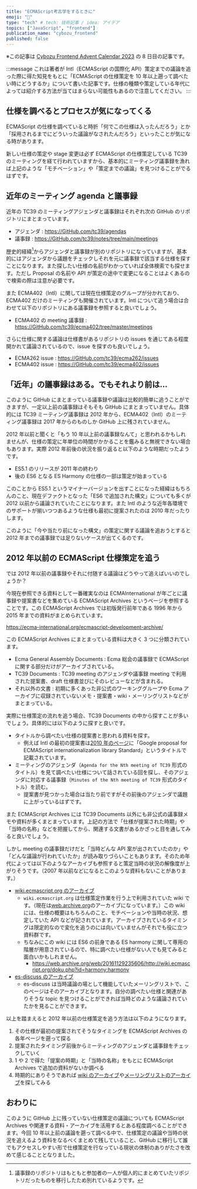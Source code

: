 ```yaml
---
title: "ECMAScript考古学をするときに"
emoji: "📜"
type: "tech" # tech: 技術記事 / idea: アイデア
topics: ["JavaScript", "frontend"]
publication_name: "cybozu_frontend"
published: false
---
```


※この記事は [Cybozu Frontend Advent Calendar 2023](https://adventar.org/calendars/9255) の 8 日目の記事です。

:::message
これは著者が Intl（ECMAScript の国際化 API）策定までの議論を追った際に得た知見をもとに「ECMAScript の仕様策定を 10 年以上遡って調べたい時にどうするか」について書いた記事です。仕様の種類や策定している年代によっては紹介する方法が当てはまらない可能性もあるので注意してください。
:::

## 仕様を調べるとプロセスが気になってくる

ECMAScript の仕様を調べていると時折「何でこの仕様は入ったんだろう」とか「採用されるまでにどういった議論がなされたんだろう」といったことが気になる時があります。

新しい仕様の策定や stage 変更は必ず ECMAScript の仕様策定している TC39 のミーティングを経て行われていますから、基本的にミーティング議事録を漁れば上記のような「モチベーション」や「策定までの議論」を見つけることがでるはずです。

## 近年のミーティング agenda と議事録

近年の TC39 のミーティングアジェンダと議事録はそれぞれ次の GitHub のリポジトリにまとまっています。

- アジェンダ : https://GitHub.com/tc39/agendas
- 議事録 : https://GitHub.com/tc39/notes/tree/main/meetings

歴史的経緯[^1]からアジェンダと議事録が別のリポジトリになっていますが、基本的にはアジェンダから議題をチェックしそれを元に議事録で該当する仕様を探すことになります。また探したい仕様の名前がわかっていれば全体検索でも探せます。ただし Proposal の名前や API が策定の途中で変更になることはよくあるので検索の際は注意が必要です。

また ECMA402（Intl）に関しては現在仕様策定のグループが分かれており、 ECMA402 だけのミーティングも開催されています。Intl について追う場合は合わせて以下のリポジトリにある議事録を参照すると良いでしょう。

- ECMA402 の meeting 議事録 : https://GitHub.com/tc39/ecma402/tree/master/meetings

さらに仕様に関する議論は仕様書があるリポジトリの issues を通じてある程度開かれて議論されているので、issue を探すのも良いでしょう。

- ECMA262 issue : https://GitHub.com/tc39/ecma262/issues
- ECMA402 issue : https://GitHub.com/tc39/ecma402/issues

## 「近年」の議事録はある。でもそれより前は...

このように GitHub にまとまっている議事録や議論は比較的簡単に追うことができますが、一定以上前の議事録はそもそも GitHub にまとまっていません。具体的には TC39 ミーティング議事録は 2012 年から、ECMA402（Intl）のミーティング議事録は 2017 年からのものしか GitHub 上に残されていません。

2012 年以前と聞くと「もう 10 年以上前の議事録なんて」と思われるかもしれませんが、仕様の策定に年単位の時間がかかることを鑑みると無視できない場合もあります。実際 2012 年前後の状況を振り返ると以下のような時期だったようです。

- ES5.1 のリリースが 2011 年の終わり
- 後の ES6 となる ES Harmony の仕様の一部は策定が始まっている

このことから ES5.1 というマイナーバージョンを出すことになった経緯はもちろんのこと、現在デファクトとなった「ES6 で追加された構文」についても多くが 2012 以前から議論されていたことになります。また Intl のような近年各環境でのサポートが揃いつつあるような仕様も最初に提案されたのは 2010 年だったりします。

このように「今や当たり前になった構文」の策定に関する議論を追おうとすると 2012 年までの議事録では足りないケースが出てくるのです。

## 2012 年以前の ECMAScript 仕様策定を追う

では 2012 年以前の議事録やそれに付随する議論はどうやって追えばいいのでしょうか？

今現在参照できる資料として一番確実なのは ECMAInternational が年ごとに議事録や提案書などを集めている ECMAScript Archives というページを参照することです。この ECMAScript Archives では初版発行前年である 1996 年から 2015 年までの資料がまとめられています。

https://ecma-international.org/ecmascript-development-archive/

この ECMAScript Archives にまとまっている資料は大きく 3 つに分類されています。

- Ecma General Assembly Documents : Ecma 総会の議事録で ECMAScript に関する部分だけがアーカイブされている。
- TC39 Documents : TC39 meeting のアジェンダや議事録 meeting で利用された提案書、draft 仕様書並びにそのレビューなどが含まれる。
- それ以外の文書 : 初期に多くあった非公式のワーキンググループや Ecma アーカイブに収録されていないメモ・提案書・wiki・メーリングリストなどがまとまっている。

実際に仕様策定の流れを追う場合、TC39 Documents の中から探すことが多いでしょう。具体的には以下のように探すと良いです。

- タイトルから調べたい仕様の提案書と思われる資料を探す。
  - 例えば Intl の最初の提案書は[2010 年のページ](https://ecma-international.org/ecmascript-development-archive/2010-ecmascript-archives/)に「Google proposal for ECMAScript internationalization library Standard」というタイトルで記載されています。
- ミーティングのアジェンダ（`Agenda for the Nth meeting of TC39` 形式のタイトル）を見て調べたい仕様について話されている回を探し、そのアジェンダに対応する議事録（`Minutes of the Nth meeting of TC39` 形式のタイトル）を読む。
  - 提案書が見つかった場合は当たり前ですがその前後のアジェンダで議題に上がっているはずです。

また ECMAScript Archives には TC39 Documents 以外にも非公式の議事録メモや資料が多くまとまっています。上記の方法で「仕様が提案された時期」や「当時の名称」などを把握してから、関連する文書があるかざっと目を通してみると良いでしょう。

しかし meeting の議事録だけだと「当時どんな API 案が出されていたのか」や「どんな議論が行われていたか」が読み取りづらいこともあります。そのため年代によっては以下のようなアーカイブも参照すると策定当時の状況の解像度が上がりそうです。（2007 年以前などになるとこのような資料もないことがあります。）

- [wiki.ecmascript.org のアーカイブ](https://web.archive.org/web/20161123164855/http://wiki.ecmascript.org/doku.php)
  - `wiki.ecmascript.org` は仕様策定作業を行う上で利用されていた wiki です。（現在は[web.archive.org](https://web.archive.org/)のアーカイブになっています。）この wiki には、仕様の概要はもちろんのこと、モチベーションや当時の状況、想定していた API などが記されています。アーカイブされているタイミングは限定的なので変化を追うのには向いていませんがそれでも役に立つ資料群です。
  - ちなみにこの wiki には ES6 の前身である ES harmony に関して専用の階層が用意されているので、特に調べたい仕様がない人でも見てみると面白いかもしれません。
    - https://web.archive.org/web/20161129235606/http://wiki.ecmascript.org/doku.php?id=harmony:harmony
- [es-discuss のアーカイブ](https://esdiscuss.org/)
  - es-discuss は当時議論の場として機能していたメーリングリストで、このページはそのアーカイブとなります。自分の調べたい仕様と関連がありそうな topic を見つけることができれば当時どのような議論されていたかを見ることができます。

以上を踏まえると 2012 年以前の仕様策定を追う方法は以下のようになります。

1. その仕様が最初の提案されてそうなタイミングを ECMAScript Archives の各年ページを遡って探る
2. 提案されたタイミング前後からミーティングのアジェンダと議事録をチェックしていく
3. 1 や 2 で得た「提案の時期」と「当時の名称」をもとに ECMAScript Archives で追加の資料がないか調べる
4. 時期的にありそうであれば [wiki のアーカイブ](https://web.archive.org/web/20161123164855/http://wiki.ecmascript.org/doku.php)や[メーリングリストのアーカイブ](https://esdiscuss.org/)を探してみる

## おわりに

このように GitHub 上に残っていない仕様策定の議論についても ECMAScript Archives や関連する資料・アーカイブを活用するとある程度調べることができます。今回 10 年以上前の議論を遡って調べる中で、仕様策定の議論や当時の状況を追えるよう資料をなるべくまとめて残していること、GitHub に移行して誰でもアクセスしやすい形で仕様策定を行なっている現状の体制のありがたさを改めて感じることとなりました。

[^1]: 議事録のリポジトリはもともと参加者の一人が個人的にまとめていたリポジトリだったものを移行したため別れているようです。

